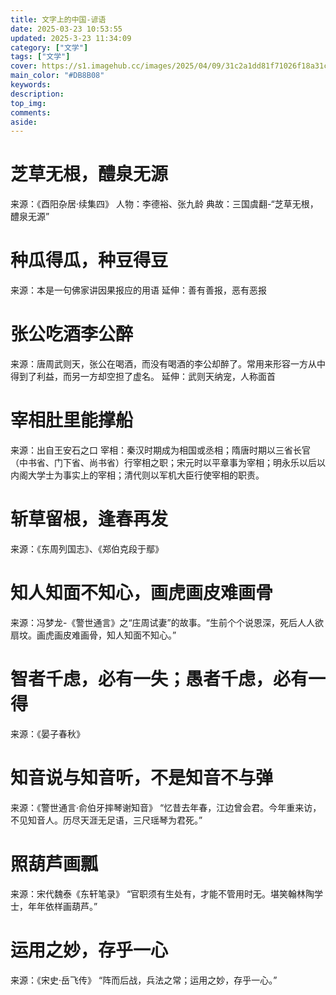 ```yaml
---
title: 文字上的中国-谚语
date: 2025-03-23 10:53:55
updated: 2025-3-23 11:34:09
category: ["文学"]
tags: ["文学"]
cover: https://s1.imagehub.cc/images/2025/04/09/31c2a1dd81f71026f18a31c7848a08bb.md.webp
main_color: "#DB8B08"
keywords:
description:
top_img:
comments:
aside: 
---
```


# 芝草无根，醴泉无源
来源：《酉阳杂居·续集四》
人物：李德裕、张九龄
典故：三国虞翻-“芝草无根，醴泉无源”

# 种瓜得瓜，种豆得豆
来源：本是一句佛家讲因果报应的用语
延伸：善有善报，恶有恶报

# 张公吃酒李公醉
来源：唐周武则天，张公在喝酒，而没有喝酒的李公却醉了。常用来形容一方从中得到了利益，而另一方却空担了虚名。
延伸：武则天纳宠，人称面首

# 宰相肚里能撑船
来源：出自王安石之口
宰相：秦汉时期成为相国或丞相；隋唐时期以三省长官（中书省、门下省、尚书省）行宰相之职；宋元时以平章事为宰相；明永乐以后以内阁大学士为事实上的宰相；清代则以军机大臣行使宰相的职责。

# 斩草留根，逢春再发
来源：《东周列国志》、《郑伯克段于鄢》

# 知人知面不知心，画虎画皮难画骨
来源：冯梦龙-《警世通言》之“庄周试妻”的故事。“生前个个说恩深，死后人人欲扇坟。画虎画皮难画骨，知人知面不知心。”

# 智者千虑，必有一失；愚者千虑，必有一得
来源：《晏子春秋》

# 知音说与知音听，不是知音不与弹
来源：《警世通言·俞伯牙摔琴谢知音》
“忆昔去年春，江边曾会君。今年重来访，不见知音人。历尽天涯无足语，三尺瑶琴为君死。”

# 照葫芦画瓢
来源：宋代魏泰《东轩笔录》
“官职须有生处有，才能不管用时无。堪笑翰林陶学士，年年依样画葫芦。”

# 运用之妙，存乎一心
来源：《宋史·岳飞传》
“阵而后战，兵法之常；运用之妙，存乎一心。”